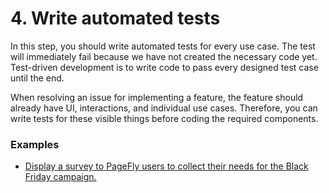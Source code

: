 # 4. Write automated tests

In this step, you should write automated tests for every use case. The test will immediately fail because we have not created the necessary code yet. Test-driven development is to write code to pass every designed test case until the end.

When resolving an issue for implementing a feature, the feature should already have UI, interactions, and individual use cases. Therefore, you can write tests for these visible things before coding the required components.

### Examples

* [Display a survey to PageFly users to collect their needs for the Black Friday campaign.](../example-1/4.-write-automated-tests.md)
